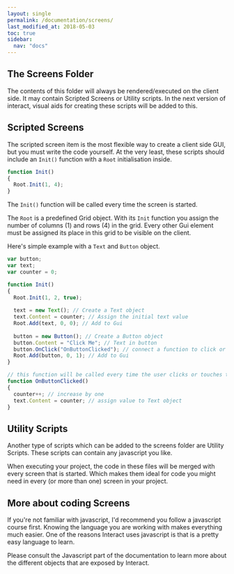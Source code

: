 ```yaml
---
layout: single
permalink: /documentation/screens/
last_modified_at: 2018-05-03
toc: true
sidebar:
  nav: "docs"
---
```


## The Screens Folder

The contents of this folder will always be rendered/executed on the client side. It may contain Scripted Screens or Utility scripts. In the next version of interact, visual aids for creating these scripts will be added to this.

## Scripted Screens
The scripted screen item is the most flexible way to create a client side GUI, but you must write the code yourself. At the very least, these scripts should include an `Init()` function with a `Root` initialisation inside.

```javascript
function Init()
{
  Root.Init(1, 4);
}
```
The `Init()` function will be called every time the screen is started.

The `Root` is a predefined Grid object. With its `Init` function you assign the number of columns (1) and rows (4) in the grid. Every other Gui element must be assigned its place in this grid to be visible on the client.

Here's simple example with a `Text` and `Button` object.

```javascript
var button;
var text;
var counter = 0;

function Init() 
{
  Root.Init(1, 2, true);
  
  text = new Text(); // Create a Text object
  text.Content = counter; // Assign the initial text value
  Root.Add(text, 0, 0); // Add to Gui
  
  button = new Button(); // Create a Button object
  button.Content = "Click Me"; // Text in button
  button.OnClick("OnButtonClicked"); // connect a function to click or touch
  Root.Add(button, 0, 1); // Add to Gui
}

// this function will be called every time the user clicks or touches the button
function OnButtonClicked() 
{
  counter++; // increase by one
  text.Content = counter; // assign value to Text object
}
```

## Utility Scripts
Another type of scripts which can be added to the screens folder are Utility Scripts. These scripts can contain any javascript you like. 

When executing your project, the code in these files will be merged with every screen that is started. Which makes them ideal for code you might need in every (or more than one) screen in your project.

## More about coding Screens
If you're not familiar with javascript, I'd recommend you follow a javascript course first. Knowing the language you are working with makes everything much easier. One of the reasons Interact uses javascript is that is a pretty easy language to learn.

Please consult the Javascript part of the documentation to learn more about the different objects that are exposed by Interact.